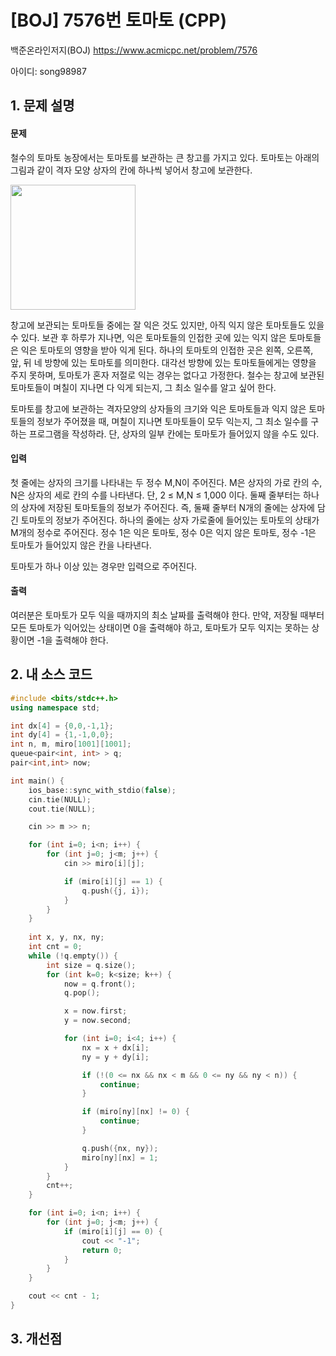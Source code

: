 # [BOJ] 7576번 토마토 (CPP)


백준온라인저지(BOJ) https://www.acmicpc.net/problem/7576


아이디: song98987


## 1. 문제 설명

#### 문제
철수의 토마토 농장에서는 토마토를 보관하는 큰 창고를 가지고 있다. 토마토는 아래의 그림과 같이 격자 모양 상자의 칸에 하나씩 넣어서 창고에 보관한다. 

<img src="https://upload.acmicpc.net/de29c64f-dee7-4fe0-afa9-afd6fc4aad3a/-/preview/" width="200px">

창고에 보관되는 토마토들 중에는 잘 익은 것도 있지만, 아직 익지 않은 토마토들도 있을 수 있다. 보관 후 하루가 지나면, 익은 토마토들의 인접한 곳에 있는 익지 않은 토마토들은 익은 토마토의 영향을 받아 익게 된다. 하나의 토마토의 인접한 곳은 왼쪽, 오른쪽, 앞, 뒤 네 방향에 있는 토마토를 의미한다. 대각선 방향에 있는 토마토들에게는 영향을 주지 못하며, 토마토가 혼자 저절로 익는 경우는 없다고 가정한다. 철수는 창고에 보관된 토마토들이 며칠이 지나면 다 익게 되는지, 그 최소 일수를 알고 싶어 한다.

토마토를 창고에 보관하는 격자모양의 상자들의 크기와 익은 토마토들과 익지 않은 토마토들의 정보가 주어졌을 때, 며칠이 지나면 토마토들이 모두 익는지, 그 최소 일수를 구하는 프로그램을 작성하라. 단, 상자의 일부 칸에는 토마토가 들어있지 않을 수도 있다.

#### 입력
첫 줄에는 상자의 크기를 나타내는 두 정수 M,N이 주어진다. M은 상자의 가로 칸의 수, N은 상자의 세로 칸의 수를 나타낸다. 단, 2 ≤ M,N ≤ 1,000 이다. 둘째 줄부터는 하나의 상자에 저장된 토마토들의 정보가 주어진다. 즉, 둘째 줄부터 N개의 줄에는 상자에 담긴 토마토의 정보가 주어진다. 하나의 줄에는 상자 가로줄에 들어있는 토마토의 상태가 M개의 정수로 주어진다. 정수 1은 익은 토마토, 정수 0은 익지 않은 토마토, 정수 -1은 토마토가 들어있지 않은 칸을 나타낸다.

토마토가 하나 이상 있는 경우만 입력으로 주어진다.

#### 출력
여러분은 토마토가 모두 익을 때까지의 최소 날짜를 출력해야 한다. 만약, 저장될 때부터 모든 토마토가 익어있는 상태이면 0을 출력해야 하고, 토마토가 모두 익지는 못하는 상황이면 -1을 출력해야 한다.

## 2. 내 소스 코드

```c++
#include <bits/stdc++.h>
using namespace std;

int dx[4] = {0,0,-1,1};
int dy[4] = {1,-1,0,0};
int n, m, miro[1001][1001];
queue<pair<int, int> > q;
pair<int,int> now;

int main() {
    ios_base::sync_with_stdio(false);
    cin.tie(NULL);
    cout.tie(NULL);

    cin >> m >> n;

    for (int i=0; i<n; i++) {
        for (int j=0; j<m; j++) {
            cin >> miro[i][j];

            if (miro[i][j] == 1) {
                q.push({j, i});
            }
        }
    }
    
    int x, y, nx, ny;
    int cnt = 0;
    while (!q.empty()) {
        int size = q.size();
        for (int k=0; k<size; k++) {
            now = q.front();
            q.pop();

            x = now.first;
            y = now.second;

            for (int i=0; i<4; i++) {
                nx = x + dx[i];
                ny = y + dy[i];

                if (!(0 <= nx && nx < m && 0 <= ny && ny < n)) {
                    continue;
                }

                if (miro[ny][nx] != 0) {
                    continue;
                }

                q.push({nx, ny});
                miro[ny][nx] = 1;
            }
        }
        cnt++;
    }

    for (int i=0; i<n; i++) {
        for (int j=0; j<m; j++) {
            if (miro[i][j] == 0) {
                cout << "-1";
                return 0;
            }
        }
    }

    cout << cnt - 1;
}
```

## 3. 개선점

